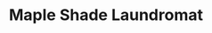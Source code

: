 ---
title: "Maple Shade Laundromat"
url: /maple-shade-township/maple-shade-laundromat/
shop: Wäscherei
---